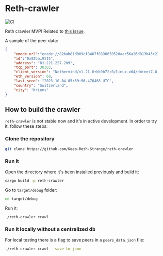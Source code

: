 # Reth-crawler

![CI](https://github.com/Keep-Reth-Strange/reth-crawler/actions/workflows/ci.yml/badge.svg)

Reth crawler MVP!
Related to [this issue](https://github.com/paradigmxyz/reth/issues/4778).

A sample of the peer data:

```json
{
    "enode_url":"enode://82bab81d909cf8487f0898650520aac56a26d813b45c23c9068216d0205c0e09ded7c2f651bd584d3226a1c5cd6b0a6afc70ef86885adfb49e7482be15bc9515@89.134.96.250:30403",
    "id":"0x82ba…9515",
    "address": "81.221.227.209",
    "tcp_port": 30303,
    "client_version": "Nethermind/v1.21.0+bb9b72c0/linux-x64/dotnet7.0.11",
    "eth_version": 68,
    "last_seen": "2023-10-04 05:59:56.470468 UTC",
    "country": "Switzerland",
    "city": "Kriens"
}
```

## How to build the crawler

`reth-crawler` is not stable now and it's in active development. In order to try it, follow these steps:

### Clone the repository

```bash
git clone https://github.com/Keep-Reth-Strange/reth-crawler
```

### Run it

Open the directory where it's been installed previously and build it:

```bash
cargo build -p reth-crawler
```

Go to `target/debug` folder:

```bash
cd target/debug
```

Run it:

```bash
./reth-crawler crawl
```

### Run it locally without a centralized db

For local testing there is a flag to save peers in a `peers_data.json` file:

```bash
./reth-crawler crawl --save-to-json
```
